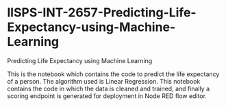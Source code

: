 # llSPS-INT-2657-Predicting-Life-Expectancy-using-Machine-Learning
Predicting Life Expectancy using Machine Learning

This is the notebook which contains the code to predict the life expectancy of a person.
The algorithm used is Linear Regression.
This notebook contains the code in which the data is cleaned and trained, and finally a scoring endpoint is generated for deployment in Node RED flow editor.
